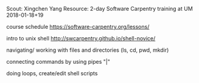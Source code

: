 Scout: Xingchen Yang
Resource: 2-day Software Carpentry training at UM 2018-01-18+19

course schedule
https://software-carpentry.org/lessons/


intro to unix shell
http://swcarpentry.github.io/shell-novice/

navigating/ working with files and directories (ls, cd, pwd, mkdir)

connecting commands by using pipes "|"

doing loops, create/edit shell scripts

